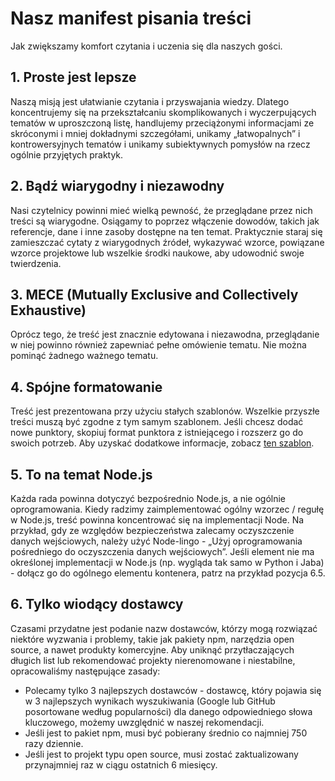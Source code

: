 # Nasz manifest pisania treści

Jak zwiększamy komfort czytania i uczenia się dla naszych gości.

## 1. Proste jest lepsze

Naszą misją jest ułatwianie czytania i przyswajania wiedzy. Dlatego koncentrujemy się na przekształcaniu skomplikowanych i wyczerpujących tematów w uproszczoną listę, handlujemy przeciążonymi informacjami ze skróconymi i mniej dokładnymi szczegółami, unikamy „łatwopalnych” i kontrowersyjnych tematów i unikamy subiektywnych pomysłów na rzecz ogólnie przyjętych praktyk.

## 2. Bądź wiarygodny i niezawodny

Nasi czytelnicy powinni mieć wielką pewność, że przeglądane przez nich treści są wiarygodne. Osiągamy to poprzez włączenie dowodów, takich jak referencje, dane i inne zasoby dostępne na ten temat. Praktycznie staraj się zamieszczać cytaty z wiarygodnych źródeł, wykazywać wzorce, powiązane wzorce projektowe lub wszelkie środki naukowe, aby udowodnić swoje twierdzenia.

## 3. MECE (Mutually Exclusive and Collectively Exhaustive)

Oprócz tego, że treść jest znacznie edytowana i niezawodna, przeglądanie w niej powinno również zapewniać pełne omówienie tematu. Nie można pominąć żadnego ważnego tematu.

## 4. Spójne formatowanie

Treść jest prezentowana przy użyciu stałych szablonów. Wszelkie przyszłe treści muszą być zgodne z tym samym szablonem. Jeśli chcesz dodać nowe punktory, skopiuj format punktora z istniejącego i rozszerz go do swoich potrzeb. Aby uzyskać dodatkowe informacje, zobacz [ten szablon](https://github.com/goldbergyoni/nodebestpractices/blob/master/sections/template.md).

## 5. To na temat Node.js

Każda rada powinna dotyczyć bezpośrednio Node.js, a nie ogólnie oprogramowania. Kiedy radzimy zaimplementować ogólny wzorzec / regułę w Node.js, treść powinna koncentrować się na implementacji Node. Na przykład, gdy ze względów bezpieczeństwa zalecamy oczyszczenie danych wejściowych, należy użyć Node-lingo - „Użyj oprogramowania pośredniego do oczyszczenia danych wejściowych”. Jeśli element nie ma określonej implementacji w Node.js (np. wygląda tak samo w Python i Jaba) - dołącz go do ogólnego elementu kontenera, patrz na przykład pozycja 6.5.

## 6. Tylko wiodący dostawcy

Czasami przydatne jest podanie nazw dostawców, którzy mogą rozwiązać niektóre wyzwania i problemy, takie jak pakiety npm, narzędzia open source, a nawet produkty komercyjne. Aby uniknąć przytłaczających długich list lub rekomendować projekty nierenomowane i niestabilne, opracowaliśmy następujące zasady:

- Polecamy tylko 3 najlepszych dostawców - dostawcę, który pojawia się w 3 najlepszych wynikach wyszukiwania (Google lub GitHub posortowane według popularności) dla danego odpowiedniego słowa kluczowego, możemy uwzględnić w naszej rekomendacji.
- Jeśli jest to pakiet npm, musi być pobierany średnio co najmniej 750 razy dziennie.
- Jeśli jest to projekt typu open source, musi zostać zaktualizowany przynajmniej raz w ciągu ostatnich 6 miesięcy.
